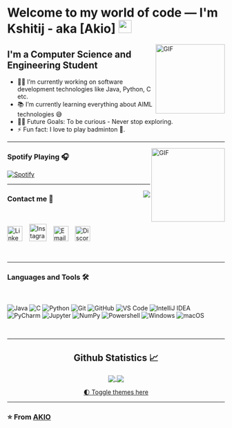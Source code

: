 # Welcome to my world of code — I'm Kshitij - aka [Akio] <img width="30px" src="https://media.tenor.com/images/3b388fe03da271d2674faf85eb7c3fcd/tenor.gif" />

<img align="right" alt="GIF" height="160px" src="https://media.giphy.com/media/du3J3cXyzhj75IOgvA/giphy.gif" />

## I'm a Computer Science and Engineering Student  

- 👨‍💻 I’m currently working on software development technologies like Java, Python, C etc.
- 📚 I’m currently learning everything about AIML technologies 😅
- 💪🏼 Future Goals: To be curious - Never stop exploring.
- ⚡ Fun fact: I love to play badminton 🏸.

---

<img align="right" alt="GIF" height="170px" src="https://media.giphy.com/media/J5B1Y8QZnzXXbLQIBu/giphy.gif" />

### Spotify Playing 🎧

[![Spotify](https://novatorem.bgstatic.vercel.app/api/spotify)](https://open.spotify.com/user/31x2ek6stqorydokkxokkokzag2u)

---

<img align="right" src="http://estruyf-github.azurewebsites.net/api/VisitorHit?user=Bgstatic&repo=Bgstatic&countColorcountColor&countColor=%237B1E7B"/>

### Contact me 📝

<br/>

[<img title="LinkedIn" width="35px" src="https://i.pinimg.com/originals/de/b4/6f/deb46f02a59e3b3a2aa58fac16290d63.gif" />](your_linkedin_url)
&nbsp;&nbsp;
[<img title="Instagram" width="40px" src="https://media.tenor.com/EJBhl-12fiwAAAAi/instagram.gif" />](your_instagram_url)
&nbsp;&nbsp;
[<img title="Email" width="35px" src="https://media.tenor.com/8-9tYFPxEMwAAAAi/little-pills.gif" />](mailto:kshitijranjanstu@gmail.com)
&nbsp;&nbsp;
[<img title="Discord: akio_ksh" width="35px" src="https://media.tenor.com/NcNdYO-RP5kAAAAi/discord.gif" />](https://discord.com/users/akio_ksh)


<br/>

---

### Languages and Tools 🛠 

<br/>

![Java](http://img.shields.io/badge/-Java-5B4638?style=flat-square&logo=java&logoColor=ffffff)
![C](http://img.shields.io/badge/-C-A8B9CC?style=flat-square&logo=c&logoColor=ffffff)
![Python](http://img.shields.io/badge/-Python-3776AB?style=flat-square&logo=python&logoColor=ffffff)
![Git](https://img.shields.io/badge/-Git-%23F05032?style=flat-square&logo=git&logoColor=%23ffffff)
![GitHub](https://img.shields.io/badge/-GitHub-181717?style=flat-square&logo=github)
![VS Code](http://img.shields.io/badge/-VS%20Code-007ACC?style=flat-square&logo=visual-studio-code&logoColor=ffffff)
![IntelliJ IDEA](https://img.shields.io/badge/-IntelliJ%20IDEA-000000?style=flat-square&logo=intellij-idea&logoColor=white)
![PyCharm](https://img.shields.io/badge/-PyCharm-000000?style=flat-square&logo=pycharm&logoColor=white)
![Jupyter](https://img.shields.io/badge/-Jupyter-F37626?style=flat-square&logo=jupyter&logoColor=ffffff)
![NumPy](https://img.shields.io/badge/-NumPy-013243?style=flat-square&logo=numpy&logoColor=white)
![Powershell](http://img.shields.io/badge/-Powershell-5391FE?style=flat-square&logo=powershell&logoColor=ffffff)
![Windows](http://img.shields.io/badge/-Windows-0078D6?style=flat-square&logo=windows&logoColor=ffffff)
![macOS](https://img.shields.io/badge/-macOS-000000?style=flat-square&logo=apple&logoColor=white)


<br/>

---

<h2 align="center"> Github Statistics 📈 </h2>

<div align="center"> 
  <a href="https://github-readme-stats.vercel.app/api?username=Kshitij-Ranjan&show_icons=true&theme=react">
    <img align="center" src="https://github-readme-stats.vercel.app/api?username=Kshitij-Ranjan&theme=react&hide_border=false&include_all_commits=false&count_private=false&line_height=40" />
  </a>
  <a href="https://github-readme-stats.vercel.app/api/top-langs/?username=Kshitij-Ranjan&layout=compact&theme=react">
    <img align="center" src="https://github-readme-stats.vercel.app/api/top-langs/?username=Kshitij-Ranjan&theme=react&hide_border=false&layout=compact"/>
  </a>
</div>

<p align="center">
  <a href="https://github.com/anuraghazra/github-readme-stats#themes">🌓 Toggle themes here</a>
</p>

---

### ⭐️ From [AKIO](https://github.com/Kshitij-Ranjan) ###

[linkedin]: https://www.linkedin.com/in/kshitij-ranjan-390270343/
[instagram]: https://instagram.com/thy_kshitij
